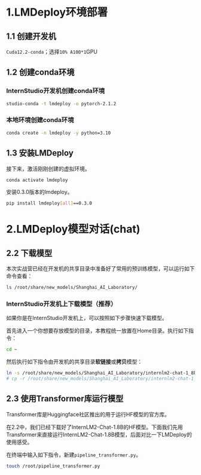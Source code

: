 # 1.LMDeploy环境部署

## 1.1 创建开发机
`Cuda12.2-conda`；选择`10% A100*1`GPU
## 1.2 创建conda环境

### InternStudio开发机创建conda环境

```sh
studio-conda -t lmdeploy -o pytorch-2.1.2
```


### 本地环境创建conda环境


```sh
conda create -n lmdeploy -y python=3.10
```
## 1.3 安装LMDeploy

接下来，激活刚刚创建的虚拟环境。

```sh
conda activate lmdeploy
```

安装0.3.0版本的lmdeploy。

```sh
pip install lmdeploy[all]==0.3.0
```

# 2.LMDeploy模型对话(chat)
## 2.2 下载模型

本次实战营已经在开发机的共享目录中准备好了常用的预训练模型，可以运行如下命令查看： 

```sh
ls /root/share/new_models/Shanghai_AI_Laboratory/
```

### InternStudio开发机上下载模型（推荐）

如果你是在InternStudio开发机上，可以按照如下步骤快速下载模型。

首先进入一个你想要存放模型的目录，本教程统一放置在Home目录。执行如下指令：

```sh
cd ~
```

然后执行如下指令由开发机的共享目录**软链接**或**拷贝**模型： 

```sh
ln -s /root/share/new_models/Shanghai_AI_Laboratory/internlm2-chat-1_8b /root/
# cp -r /root/share/new_models/Shanghai_AI_Laboratory/internlm2-chat-1_8b /root/
```

## 2.3 使用Transformer库运行模型

Transformer库是Huggingface社区推出的用于运行HF模型的官方库。

在2.2中，我们已经下载好了InternLM2-Chat-1.8B的HF模型。下面我们先用Transformer来直接运行InternLM2-Chat-1.8B模型，后面对比一下LMDeploy的使用感受。

在终端中输入如下指令，新建`pipeline_transformer.py`。

```sh
touch /root/pipeline_transformer.py
```

